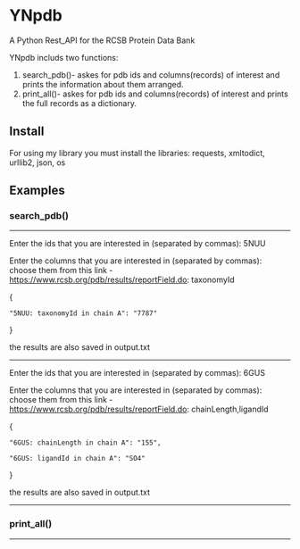 # YNpdb
A Python Rest_API for the RCSB Protein Data Bank

YNpdb includs two functions:
1. search_pdb()- askes for pdb ids and columns(records) of interest 
                 and prints the information about them arranged.
2. print_all()- askes for pdb ids and columns(records) of interest 
                and prints the full records as a dictionary.
                

## Install
For using my library you must install the libraries: requests, xmltodict, urllib2, json, os
## Examples
### search_pdb()
---------------------------
Enter the ids that you are interested in (separated by commas): 5NUU

Enter the columns that you are interested in (separated by commas):
 choose them from this link - https://www.rcsb.org/pdb/results/reportField.do: taxonomyId

\{

    "5NUU: taxonomyId in chain A": "7787"
    
\}

the results are also saved in output.txt

-----------------------------

Enter the ids that you are interested in (separated by commas): 6GUS

Enter the columns that you are interested in (separated by commas):
 choose them from this link - https://www.rcsb.org/pdb/results/reportField.do: chainLength,ligandId

{

    "6GUS: chainLength in chain A": "155",
    
    "6GUS: ligandId in chain A": "SO4"
    
}

the results are also saved in output.txt

-----------------------------
### print_all()
---------------------------

